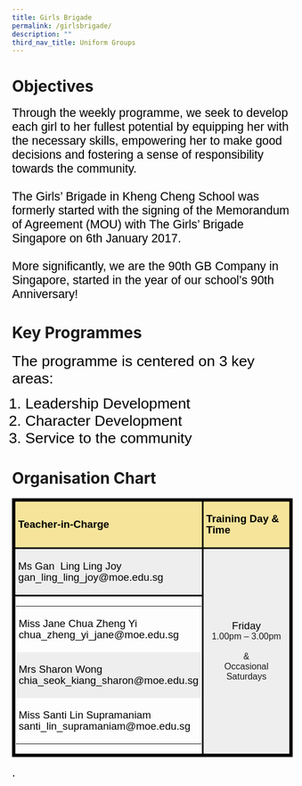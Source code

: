 ```yaml
---
title: Girls Brigade
permalink: /girlsbrigade/
description: ""
third_nav_title: Uniform Groups
---
```

# Objectives
<span style="font-size:16.0pt;font-family:Arial;color:black">Through the weekly programme, we seek to develop each girl to her fullest potential by equipping her with the necessary skills, empowering her to make good decisions and fostering a sense of responsibility towards the community.<br><br>
The Girls’ Brigade in Kheng Cheng School was formerly started with the signing of the Memorandum of Agreement (MOU) with The Girls’ Brigade Singapore on 6th January 2017.<br><br>
More significantly, we are the 90th GB Company in Singapore, started in the year of our school’s 90th Anniversary!


# Key Programmes
<span style="font-size:20.0pt;font-family:Arial;color:black">The programme is centered on 3 key areas:

<ol><span style="font-size:20.0pt;font-family:Arial;color:black">
	<li>Leadership Development
	</li><li>Character Development
	</li><li>Service to the community
</li></span></ol>
	
	
# Organisation Chart

<span style="font-size:16.0pt;font-family:Arial;color:black">
<table style="mso-cellspacing:1.5pt;border:solid windowtext 2.25pt;mso-yfti-tbllook:
 1184;mso-border-insideh:2.25pt solid windowtext;mso-border-insidev:2.25pt solid windowtext" cellpadding="0" cellspacing="3" border="1" class="MsoNormalTable"><tbody><tr style="mso-yfti-irow:0;mso-yfti-firstrow:yes"><td style="border:solid windowtext 2.25pt;background:#F5E49A;padding:3.75pt 3.75pt 3.75pt 3.75pt"><p class="MsoNormal"><strong><span style="font-size:14.0pt;line-height:107%;
  font-family:&quot;Arial&quot;,sans-serif;color:black">Teacher-in-Charge</span></strong><span style="font-size:14.0pt;line-height:107%;font-family:&quot;Arial&quot;,sans-serif;
  color:black"></span></p></td><td style="border:solid windowtext 2.25pt;background:#F5E49A;padding:3.75pt 3.75pt 3.75pt 3.75pt;
  box-sizing: border-box"><span style="box-sizing: border-box"><p class="MsoNormal"><strong style="box-sizing: border-box"><span style="font-size:14.0pt;line-height:107%;font-family:&quot;Arial&quot;,sans-serif;
  color:black">Training Day &amp; Time</span></strong><span style="font-size:14.0pt;line-height:107%;font-family:&quot;Arial&quot;,sans-serif;
  color:black"></span></p></span></td></tr><tr style="mso-yfti-irow:1;box-sizing: border-box"><td style="border:solid windowtext 2.25pt;background:#EEEEEE;padding:3.75pt 3.75pt 3.75pt 3.75pt;
  box-sizing: border-box"><span style="box-sizing: border-box"><p class="MsoNormal"><span style="font-size:14.0pt;line-height:107%;font-family:
  &quot;Arial&quot;,sans-serif;color:black">Ms Gan<span style="mso-spacerun:yes">&nbsp; </span>Ling Ling Joy<br>gan_ling_ling_joy@moe.edu.sg</span></p></span></td><td style="border:solid windowtext 2.25pt;background:#EEEEEE;
  padding:3.75pt 3.75pt 3.75pt 3.75pt" rowspan="2"><p style="text-align:center" align="center" class="MsoNormal"><span style="font-size:14.0pt;line-height:107%;font-family:&quot;Arial&quot;,sans-serif;
  color:black">Friday</span><br style="box-sizing: border-box"><span style="box-sizing: border-box">1.00pm – 3.00pm</span><br><br>&amp;<br>Occasional Saturdays</p></td></tr><tr style="mso-yfti-irow:2;mso-yfti-lastrow:yes"><td style="border:solid windowtext 2.25pt;padding:.75pt .75pt .75pt .75pt"><table style="mso-cellspacing:1.5pt;mso-yfti-tbllook:1184" cellpadding="0" cellspacing="3" border="0" class="MsoNormalTable"><tbody><tr style="mso-yfti-irow:0;mso-yfti-firstrow:yes"><td style="padding:3.75pt 3.75pt 3.75pt 3.75pt"><p class="MsoNormal"><span style="font-size:14.0pt;line-height:107%;
    font-family:&quot;Arial&quot;,sans-serif;color:black">Miss Jane Chua Zheng Yi<br>chua_zheng_yi_jane@moe.edu.sg</span></p></td></tr><tr style="mso-yfti-irow:1;box-sizing: border-box"><td style="background:#EEEEEE;padding:3.75pt 3.75pt 3.75pt 3.75pt;
    box-sizing: border-box"><p class="MsoNormal"><span style="font-size:14.0pt;line-height:107%;
    font-family:&quot;Arial&quot;,sans-serif;color:black">Mrs Sharon Wong<br>chia_seok_kiang_sharon@moe.edu.sg</span></p></td></tr><tr style="mso-yfti-irow:2;mso-yfti-lastrow:yes;box-sizing: border-box"><td style="padding:3.75pt 3.75pt 3.75pt 3.75pt;box-sizing: border-box"><p class="MsoNormal"><span style="font-size:14.0pt;line-height:107%;
    font-family:&quot;Arial&quot;,sans-serif;color:black">Miss Santi Lin Supramaniam<br>santi_lin_supramaniam@moe.edu.sg</span></p></td></tr></tbody></table></td></tr></tbody></table>.</span></span></span>